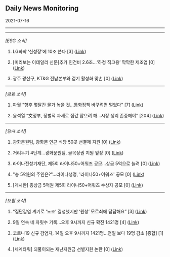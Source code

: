 ## Daily News Monitoring 

2021-07-16 

----------

----------

*[ESG 소식]*

1. LG화학 ‘신성장’에 10조 쓴다 [3] ([Link](https://news.naver.com/main/read.nhn?mode=LSD&mid=sec&sid1=101&oid=032&aid=0003085567))

2. [미리보는 이데일리 신문]추가 인건비 2.6조…‘하청 직고용’ 막막한 제조업 [0] ([Link](https://news.naver.com/main/read.nhn?mode=LSD&mid=sec&sid1=102&oid=018&aid=0004984933))

3. 광주 광산구, KT&G 전남본부와 걷기 활성화 맞손 [0] ([Link](https://news.naver.com/main/read.nhn?mode=LSD&mid=sec&sid1=102&oid=002&aid=0002199898))

----------

*[금융 소식]*

1. 파월 "향후 몇달간 물가 높을 것…통화정책 바꾸려면 멀었다" [7] ([Link](https://news.naver.com/main/read.nhn?mode=LSD&mid=sec&sid1=101&oid=001&aid=0012525803))

2. 윤석열 “文정부, 징벌적 과세로 집값 잡으려 해…시장 생리 존중해야” [204] ([Link](https://news.naver.com/main/read.nhn?mode=LSD&mid=sec&sid1=100&oid=366&aid=0000746768))

----------

*[당사 소식]*

1. 광화문원팀, 광화문 인근 식당 50곳 선결제 지원 [0] ([Link](https://news.naver.com/main/read.nhn?mode=LSD&mid=sec&sid1=105&oid=018&aid=0004984658))

2. 거리두기 4단계…광화문원팀, 골목상권 지원 앞장 [0] ([Link](https://news.naver.com/main/read.nhn?mode=LSD&mid=sec&sid1=105&oid=138&aid=0002106817))

3. 라이나전성기재단, 제5회 라이나50+어워즈 공모…상금 5억으로 늘려 [0] ([Link](https://news.naver.com/main/read.nhn?mode=LSD&mid=sec&sid1=004&oid=123&aid=0002250264))

4. "총 5억원의 주인은?"…라이나생명, '라이나50+어워즈' 공모 [0] ([Link](https://news.naver.com/main/read.nhn?mode=LSD&mid=sec&sid1=101&oid=215&aid=0000971567))

5. [게시판] 총상금 5억원 제5회 라이나50+어워즈 수상자 공모 [0] ([Link](https://news.naver.com/main/read.nhn?mode=LSD&mid=sec&sid1=101&oid=001&aid=0012524472))

----------

*[보험 소식]*

1. “집단감염 계기로 ‘노조’ 결성했지만 ‘원청’ 모르쇠에 답답해요” [3] ([Link](https://news.naver.com/main/read.nhn?mode=LSD&mid=sec&sid1=101&oid=028&aid=0002552581))

2. 9일 연속 네 자릿수 기록…오후 9시까지 신규 확진 1421명 [4] ([Link](https://news.naver.com/main/read.nhn?mode=LSD&mid=sec&sid1=103&oid=015&aid=0004578266))

3. 코로나19 신규 감염자, 14일 오후 9시까지 1421명…전일 보다 19명 감소 [종합] [1] ([Link](https://news.naver.com/main/read.nhn?mode=LSD&mid=sec&sid1=103&oid=144&aid=0000749406))

4. [세계타워] 되풀이되는 재난지원금 선별지원 논란 [0] ([Link](https://news.naver.com/main/read.nhn?mode=LSD&mid=sec&sid1=110&oid=022&aid=0003600332))

